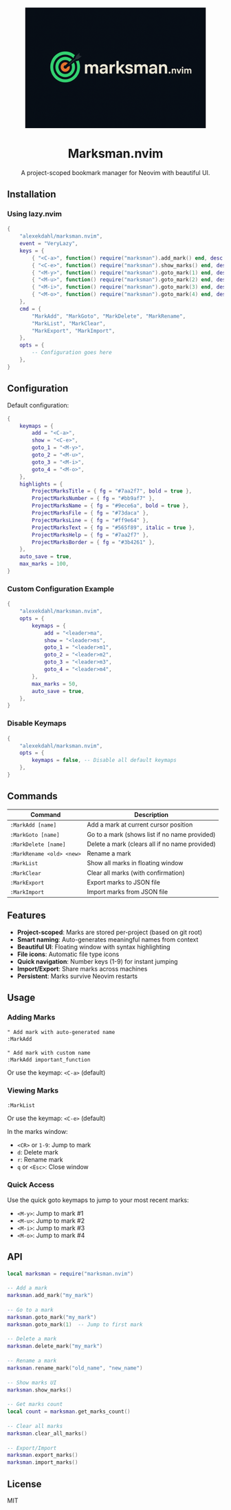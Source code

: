 <p align="center">
  <img src="assets/marksman.png" alt="marksman.nvim logo" width="420"/>
</p>

<h1 align="center">Marksman.nvim</h1>

<p align="center">
  A project-scoped bookmark manager for Neovim with beautiful UI.
</p>

## Installation

### Using lazy.nvim

```lua
{
	"alexekdahl/marksman.nvim",
	event = "VeryLazy",
	keys = {
		{ "<C-a>", function() require("marksman").add_mark() end, desc = "Add mark" },
		{ "<C-e>", function() require("marksman").show_marks() end, desc = "Show marks" },
		{ "<M-y>", function() require("marksman").goto_mark(1) end, desc = "Go to mark 1" },
		{ "<M-u>", function() require("marksman").goto_mark(2) end, desc = "Go to mark 2" },
		{ "<M-i>", function() require("marksman").goto_mark(3) end, desc = "Go to mark 3" },
		{ "<M-o>", function() require("marksman").goto_mark(4) end, desc = "Go to mark 4" },
	},
	cmd = {
		"MarkAdd", "MarkGoto", "MarkDelete", "MarkRename",
		"MarkList", "MarkClear",
		"MarkExport", "MarkImport",
	},
	opts = {
		-- Configuration goes here
	},
}
```

## Configuration

Default configuration:

```lua
{
	keymaps = {
		add = "<C-a>",
		show = "<C-e>",
		goto_1 = "<M-y>",
		goto_2 = "<M-u>",
		goto_3 = "<M-i>",
		goto_4 = "<M-o>",
	},
	highlights = {
		ProjectMarksTitle = { fg = "#7aa2f7", bold = true },
		ProjectMarksNumber = { fg = "#bb9af7" },
		ProjectMarksName = { fg = "#9ece6a", bold = true },
		ProjectMarksFile = { fg = "#73daca" },
		ProjectMarksLine = { fg = "#ff9e64" },
		ProjectMarksText = { fg = "#565f89", italic = true },
		ProjectMarksHelp = { fg = "#7aa2f7" },
		ProjectMarksBorder = { fg = "#3b4261" },
	},
	auto_save = true,
	max_marks = 100,
}
```

### Custom Configuration Example

```lua
{
	"alexekdahl/marksman.nvim",
	opts = {
		keymaps = {
			add = "<leader>ma",
			show = "<leader>ms",
			goto_1 = "<leader>m1",
			goto_2 = "<leader>m2",
			goto_3 = "<leader>m3",
			goto_4 = "<leader>m4",
		},
		max_marks = 50,
		auto_save = true,
	},
}
```

### Disable Keymaps

```lua
{
	"alexekdahl/marksman.nvim",
	opts = {
		keymaps = false, -- Disable all default keymaps
	},
}
```

## Commands

| Command | Description |
|---------|-------------|
| `:MarkAdd [name]` | Add a mark at current cursor position |
| `:MarkGoto [name]` | Go to a mark (shows list if no name provided) |
| `:MarkDelete [name]` | Delete a mark (clears all if no name provided) |
| `:MarkRename <old> <new>` | Rename a mark |
| `:MarkList` | Show all marks in floating window |
| `:MarkClear` | Clear all marks (with confirmation) |
| `:MarkExport` | Export marks to JSON file |
| `:MarkImport` | Import marks from JSON file |

## Features

- **Project-scoped**: Marks are stored per-project (based on git root)
- **Smart naming**: Auto-generates meaningful names from context
- **Beautiful UI**: Floating window with syntax highlighting
- **File icons**: Automatic file type icons
- **Quick navigation**: Number keys (1-9) for instant jumping
- **Import/Export**: Share marks across machines
- **Persistent**: Marks survive Neovim restarts

## Usage

### Adding Marks

```vim
" Add mark with auto-generated name
:MarkAdd

" Add mark with custom name
:MarkAdd important_function
```

Or use the keymap: `<C-a>` (default)

### Viewing Marks

```vim
:MarkList
```

Or use the keymap: `<C-e>` (default)

In the marks window:
- `<CR>` or `1-9`: Jump to mark
- `d`: Delete mark
- `r`: Rename mark
- `q` or `<Esc>`: Close window

### Quick Access

Use the quick goto keymaps to jump to your most recent marks:
- `<M-y>`: Jump to mark #1
- `<M-u>`: Jump to mark #2
- `<M-i>`: Jump to mark #3
- `<M-o>`: Jump to mark #4

## API

```lua
local marksman = require("marksman.nvim")

-- Add a mark
marksman.add_mark("my_mark")

-- Go to a mark
marksman.goto_mark("my_mark")
marksman.goto_mark(1)  -- Jump to first mark

-- Delete a mark
marksman.delete_mark("my_mark")

-- Rename a mark
marksman.rename_mark("old_name", "new_name")

-- Show marks UI
marksman.show_marks()

-- Get marks count
local count = marksman.get_marks_count()

-- Clear all marks
marksman.clear_all_marks()

-- Export/Import
marksman.export_marks()
marksman.import_marks()
```

## License
MIT
